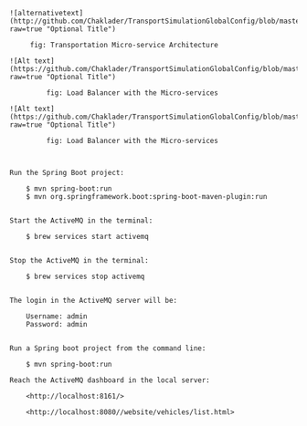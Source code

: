 
    
    ![alternativetext](http://github.com/Chaklader/TransportSimulationGlobalConfig/blob/master/images/1.png?raw=true "Optional Title")
         
         fig: Transportation Micro-service Architecture
         
    ![Alt text](https://github.com/Chaklader/TransportSimulationGlobalConfig/blob/master/images/2.png?raw=true "Optional Title")
             
             fig: Load Balancer with the Micro-services
             
    ![Alt text](https://github.com/Chaklader/TransportSimulationGlobalConfig/blob/master/images/3.png?raw=true "Optional Title")
             
             fig: Load Balancer with the Micro-services         
    
    
    
    Run the Spring Boot project:
    
        $ mvn spring-boot:run
        $ mvn org.springframework.boot:spring-boot-maven-plugin:run
    
    
    Start the ActiveMQ in the terminal: 
    
        $ brew services start activemq
    
    
    Stop the ActiveMQ in the terminal: 
        
        $ brew services stop activemq
        
        
    The login in the ActiveMQ server will be: 
    
        Username: admin
        Password: admin
        
        
    Run a Spring boot project from the command line: 
    
        $ mvn spring-boot:run

    Reach the ActiveMQ dashboard in the local server:
    
        <http://localhost:8161/>
        
        <http://localhost:8080//website/vehicles/list.html>